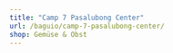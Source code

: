 ```yaml
---
title: "Camp 7 Pasalubong Center"
url: /baguio/camp-7-pasalubong-center/
shop: Gemüse & Obst
---
```

